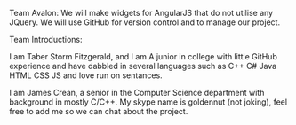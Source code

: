 Team Avalon:
We will make widgets for AngularJS that do not utilise any JQuery.
We will use GitHub for version control and to manage our project.

Team Introductions:

I am Taber Storm Fitzgerald, and I am A junior in college with little GitHub experience and have dabbled in several languages such as C++ C# Java HTML CSS JS and love run on sentances.

I am James Crean, a senior in the Computer Science department with background in mostly C/C++. My skype name is goldennut (not joking), feel free to add me so we can chat about the project. 